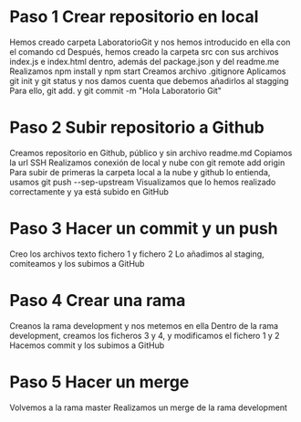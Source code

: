 # Paso 1 Crear repositorio en local
Hemos creado carpeta LaboratorioGit y nos hemos introducido en ella con el comando cd
Después, hemos creado la carpeta src con sus archivos index.js e index.html dentro, además del package.json y del readme.me
Realizamos npm install y npm start
Creamos archivo .gitignore
Aplicamos git init y git status y nos damos cuenta que debemos añadirlos al stagging
Para ello, git add. y git commit -m "Hola Laboratorio Git"
# Paso 2 Subir repositorio a Github
Creamos repositorio en Github, público y sin archivo readme.md
Copiamos la url SSH
Realizamos conexión de local y nube con git remote add origin
Para subir de primeras la carpeta local a la nube y github lo entienda, usamos git push --sep-upstream
Visualizamos que lo hemos realizado correctamente y ya está subido en GitHub
# Paso 3 Hacer un commit y un push
Creo los archivos texto fichero 1 y fichero 2
Lo añadimos al staging, comiteamos y los subimos a GitHub
# Paso 4 Crear una rama
Creanos la rama development y nos metemos en ella
Dentro de la rama development, creamos los ficheros 3 y 4, y modificamos el fichero 1 y 2
Hacemos commit y los subimos a GitHub
# Paso 5 Hacer un merge
Volvemos a la rama master
Realizamos un merge de la rama development